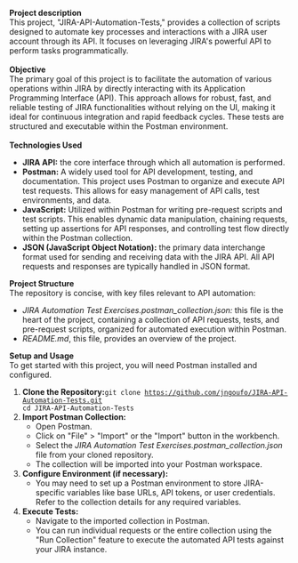 **Project description**<br>This project, "JIRA-API-Automation-Tests," provides a collection of scripts designed to automate key processes and interactions with a JIRA user account through its API. It focuses on leveraging JIRA's powerful API to perform tasks programmatically.<br><br>**Objective**<br>The primary goal of this project is to facilitate the automation of various operations within JIRA by directly interacting with its Application Programming Interface (API). This approach allows for robust, fast, and reliable testing of JIRA functionalities without relying on the UI, making it ideal for continuous integration and rapid feedback cycles. These tests are structured and executable within the Postman environment.<br><br>**Technologies Used**<br><ul><li><b>JIRA API:</b> the core interface through which all automation is performed.</li><li><b>Postman:</b> A widely used tool for API development, testing, and documentation. This project uses Postman to organize and execute API test requests. This allows for easy management of API calls, test environments, and data.</li><li><b>JavaScript:</b> Utilized within Postman for writing pre-request scripts and test scripts. This enables dynamic data manipulation, chaining requests, setting up assertions for API responses, and controlling test flow directly within the Postman collection.</li><li><b>JSON (JavaScript Object Notation):</b> the primary data interchange format used for sending and receiving data with the JIRA API. All API requests and responses are typically handled in JSON format.</li></ul><b>Project Structure</b><br>The repository is concise, with key files relevant to API automation:<ul><li><i>JIRA Automation Test Exercises.postman_collection.json:</i> this file is the heart of the project, containing a collection of API requests, tests, and pre-request scripts, organized for automated execution within Postman.</li><li><i>README.md</i>, this file, provides an overview of the project.</li></ul>**Setup and Usage**<br>To get started with this project, you will need Postman installed and configured.<ol><li><b>Clone the Repository:</b><code>git clone https://github.com/jngoufo/JIRA-API-Automation-Tests.git cd JIRA-API-Automation-Tests</code></li><li><b>Import Postman Collection:</b><ul><li>Open Postman.</li><li>Click on "File" > "Import" or the "Import" button in the workbench.</li><li>Select the <i>JIRA Automation Test Exercises.postman_collection.json</i> file from your cloned repository.</li><li>The collection will be imported into your Postman workspace.</li></ul><li><b>Configure Environment (if necessary):</b> <ul><li>You may need to set up a Postman environment to store JIRA-specific variables like base URLs, API tokens, or user credentials. Refer to the collection details for any required variables.</li></ul><li><b>Execute Tests:</b><ul></li><li>Navigate to the imported collection in Postman.</li><li>You can run individual requests or the entire collection using the "Run Collection" feature to execute the automated API tests against your JIRA instance.</li></ul></ol>
